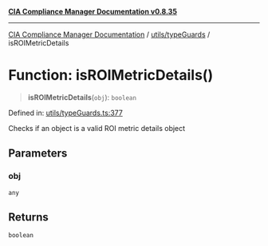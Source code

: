 [**CIA Compliance Manager Documentation v0.8.35**](../../../README.md)

***

[CIA Compliance Manager Documentation](../../../modules.md) / [utils/typeGuards](../README.md) / isROIMetricDetails

# Function: isROIMetricDetails()

> **isROIMetricDetails**(`obj`): `boolean`

Defined in: [utils/typeGuards.ts:377](https://github.com/Hack23/cia-compliance-manager/blob/b297770fc62abf558e2711cd029bbbe74e6c5cfb/src/utils/typeGuards.ts#L377)

Checks if an object is a valid ROI metric details object

## Parameters

### obj

`any`

## Returns

`boolean`
